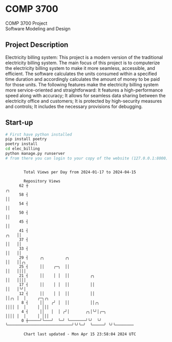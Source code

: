 # COMP 3700
COMP 3700 Project  
Software Modeling and Design
## Project Description
Electricity billing system: This project is a modern version of the traditional electricity billing system. The main focus of this project is to computerize the electricity billing system to make it more seamless, accessible, and efficient. The software calculates the units consumed within a specified time duration and accordingly calculates the amount of money to be paid for those units. The following features make the electricity billing system more service-oriented and straightforward: It features a high-performance speed along with accuracy; It allows for seamless data sharing between the electricity office and customers; It is protected by high-security measures and controls; It includes the necessary provisions for debugging.

## Start-up
```bash
# First have python installed
pip install poetry
poetry install
cd elec_billing
python manage.py runserver
# from there you can login to your copy of the website (127.0.0.1:8000), default creds are admin/admin
```

```

        Total Views per Day from 2024-01-17 to 2024-04-15

        Repository Views
      62 ┼                                                                   ╭╮
      58 ┤                                                                   ││
      54 ┤                                                                   ││
      50 ┤                                                                   ││
      45 ┤                                                                   ││
      41 ┤                                                              ╭╮   ││
      37 ┤                                                              ││   ││
      33 ┤                                                              ││   ││
      29 ┤     ╭╮         ╭╮                                            ││   ││╭╮
      25 ┤     ││    ╭─╮  ││                                            ││   ││││
      21 ┤     ││    │ │  ││         ╭╮                                 ││   ││││
      17 ┤     ││    │ │  ││         ││                                 ││   │╰╯│
      12 ┤     ││    │ │  ││         ││                                 ││╭╮ │  │     ╭─╮╭╮
       8 ┤     ││   ╭╯ │  ││         ││╭╮                               ││││ │  │     │ │││
       4 ┤     ││   │  │ ╭╯│       ╭╮│╰╯│╭─╮                            ││││ │  │     │ │││
       0 ┼─────╯╰───╯  ╰─╯ ╰───────╯╰╯  ╰╯ ╰────────────────────────────╯╰╯╰─╯  ╰─────╯ ╰╯╰────────

        Chart last updated - Mon Apr 15 23:58:04 2024 UTC
        
```
